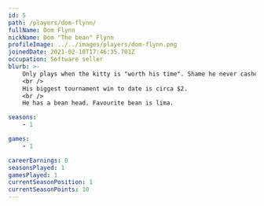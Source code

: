 ```yaml
---
id: 5
path: /players/dom-flynn/
fullName: Dom Flynn
nickName: Dom "The bean" Flynn
profileImage: ../../images/players/dom-flynn.png
joinedDate: 2021-02-10T17:46:35.701Z
occupation: Software seller
blurb: >-
    Only plays when the kitty is "worth his time". Shame he never cashes out.
    <br />
    His biggest tournament win to date is circa $2.
    <br />
    He has a bean head. Favourite bean is lima.

seasons:
    - 1

games:
    - 1

careerEarnings: 0
seasonsPlayed: 1
gamesPlayed: 1
currentSeasonPosition: 1
currentSeasonPoints: 10
---
```

